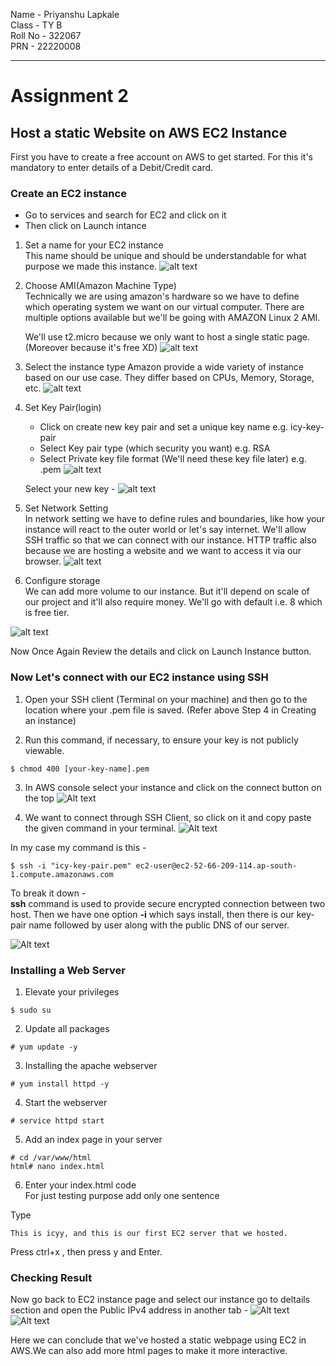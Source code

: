 Name -  Priyanshu Lapkale <br />
Class - TY B <br />
Roll No - 322067 <br />
PRN - 22220008 <br />

------
# Assignment 2 #
## Host a static Website on AWS EC2 Instance ##

First you have to create a free account on AWS to get started. For this it's mandatory to enter details of a Debit/Credit card.

### Create an EC2 instance ###

* Go to services and search for EC2 and click on it 
* Then click on Launch intance

1. Set a name for your EC2 instance <br />
    This name should be unique and should be understandable for what purpose we made this instance.
![alt text](image.png)

2. Choose AMI(Amazon Machine Type) <br />
    Technically we are using amazon's hardware so we have to define which operating system we want on our virtual computer. There are multiple options available but we'll be going with AMAZON Linux 2 AMI.

    We'll use t2.micro because we only want to host a single static page.(Moreover because it's free XD)
![alt text](image-1.png)

3. Select the instance type
    Amazon provide a wide variety of instance based on our use case. They differ based on CPUs, Memory, Storage, etc.
![alt text](image-2.png)

4. Set Key Pair(login) <br />
    * Click on create new key pair and set a unique key name e.g. icy-key-pair
    * Select Key pair type (which security you want) e.g. RSA
    * Select Private key file format (We'll need these key file later) e.g. .pem
    ![alt text](image-3.png)

    Select your new key - 
    ![alt text](image-4.png)

5. Set Network Setting <br />
In network setting we have to define rules and boundaries, like how your instance will react to the outer world or let's say internet. 
We'll allow SSH traffic so that we can connect with our instance. HTTP traffic also because we are hosting a website and we want to access it via our browser.
![alt text](image-5.png)

6. Configure storage <br />
We can add more volume to our instance. But it'll depend on scale of our project and it'll also require money. We'll go with default i.e. 8 which is free tier.

![alt text](image-6.png)

Now Once Again Review the details and click on Launch Instance button.

### Now Let's connect with our EC2 instance using SSH ###

1. Open your SSH client (Terminal on your machine) and then go to the location where your .pem file is saved. (Refer above Step 4 in Creating an instance)

2. Run this command, if necessary, to ensure your key is not publicly viewable.
```shell
$ chmod 400 [your-key-name].pem
```

3. In AWS console select your instance and click on the connect button on the top
![Alt text](image-7.png)

4. We want to connect through SSH Client, so click on it and copy paste the given command in your terminal. 
![Alt text](image-8.png)

In my case my command is this - 
```shell
$ ssh -i "icy-key-pair.pem" ec2-user@ec2-52-66-209-114.ap-south-1.compute.amazonaws.com
```

To break it down - <br />
**ssh** command is used to provide secure encrypted connection between two host. Then we have one option **-i** which says install, then there is our key-pair name followed by user along with the public DNS of our server.

![Alt text](image-9.png)


### Installing a Web Server ###

1. Elevate your privileges
```shell
$ sudo su
```

2. Update all packages
```
# yum update -y
```

3. Installing the apache webserver
```
# yum install httpd -y
```

4. Start the webserver 
```
# service httpd start
```

5. Add an index page in your server

```
# cd /var/www/html
html# nano index.html
```

6. Enter your index.html code <br />
For just testing purpose add only one sentence

Type
```
This is icyy, and this is our first EC2 server that we hosted.
```

Press ctrl+x , then press y and Enter.

### Checking Result ###

Now go back to EC2 instance page and select our instance go to deltails section and open the Public IPv4 address in another tab -
![Alt text](image-10.png)
![Alt text](image-11.png)

Here we can conclude that we've hosted a static webpage using EC2 in AWS.We can also add more html pages to make it more interactive.